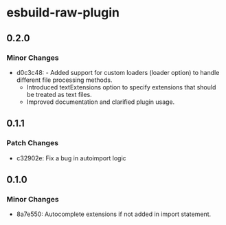 # esbuild-raw-plugin

## 0.2.0

### Minor Changes

- d0c3c48: - Added support for custom loaders (loader option) to handle different file processing methods.
  - Introduced textExtensions option to specify extensions that should be treated as text files.
  - Improved documentation and clarified plugin usage.

## 0.1.1

### Patch Changes

- c32902e: Fix a bug in autoimport logic

## 0.1.0

### Minor Changes

- 8a7e550: Autocomplete extensions if not added in import statement.
